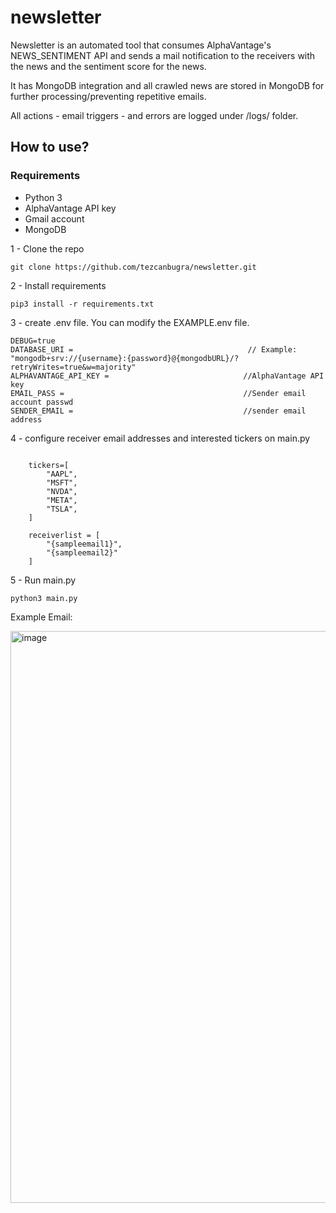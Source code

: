 # newsletter

Newsletter is an automated tool that consumes AlphaVantage's NEWS_SENTIMENT API and sends a mail notification to the receivers with the news and the sentiment score for the news. 

It has MongoDB integration and all crawled news are stored in MongoDB for further processing/preventing repetitive emails. 

All actions - email triggers - and errors are logged under /logs/ folder. 


## How to use? 

### Requirements
- Python 3
- AlphaVantage API key
- Gmail account
- MongoDB 



1 - Clone the repo 

```
git clone https://github.com/tezcanbugra/newsletter.git
```

2 - Install requirements 
```
pip3 install -r requirements.txt
```

3 - create .env file. You can modify the EXAMPLE.env file. 

```
DEBUG=true
DATABASE_URI =                                       // Example: "mongodb+srv://{username}:{password}@{mongodbURL}/?retryWrites=true&w=majority"
ALPHAVANTAGE_API_KEY =                              //AlphaVantage API key
EMAIL_PASS =                                        //Sender email account passwd
SENDER_EMAIL =                                      //sender email address 

```

4 - configure receiver email addresses and interested tickers on main.py

```

    tickers=[
        "AAPL",
        "MSFT",
        "NVDA",
        "META",
        "TSLA",
    ]

    receiverlist = [
        "{sampleemail1}",
        "{sampleemail2}"
    ]
```

5 - Run main.py

```
python3 main.py
```

Example Email: 

<img width="915" alt="image" src="https://github.com/tezcanbugra/newsletter/assets/32716552/b5f944fc-79b7-450d-a81e-7ee540c137a4">


